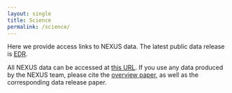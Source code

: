 ```yaml
---
layout: single
title: Science
permalink: /science/
---
```


Here we provide access links to NEXUS data. The latest public data release is [EDR](https://ui.adsabs.harvard.edu/abs/2024arXiv241106372Z%2F/abstract). 

All NEXUS data can be accessed at [this URL](https://ariel.astro.illinois.edu/nexus/). If you use any data produced by the NEXUS team, please cite the [overview paper](https://ui.adsabs.harvard.edu/abs/2024arXiv240812713S/abstract), as well as the corresponding data release paper. 
